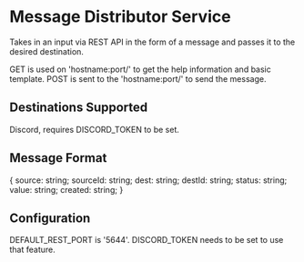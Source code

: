 # Message Distributor Service
Takes in an input via REST API in the form of a message and passes it to the desired destination.

GET is used on 'hostname:port/' to get the help information and basic template.
POST is sent to the 'hostname:port/' to send the message.

## Destinations Supported
Discord, requires DISCORD_TOKEN to be set.

## Message Format
{
  source: string;
  sourceId: string;
  dest: string;
  destId: string;
  status: string;
  value: string;
  created: string;
}

## Configuration
DEFAULT_REST_PORT is '5644'.
DISCORD_TOKEN needs to be set to use that feature.
